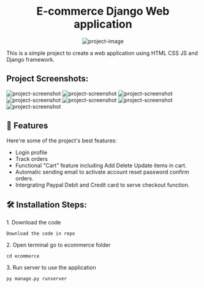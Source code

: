 <h1 align="center" id="title">E-commerce Django Web application</h1>

<p align="center"><img src="https://socialify.git.ci/nmnhatUIT03/Ecommerce-Django/image?description=1&amp;descriptionEditable=E-commerce%20web%20application%20using%20Django%20&amp;language=1&amp;name=1&amp;owner=1&amp;theme=Dark" alt="project-image"></p>

<p id="description">This is a simple project to create a web application using HTML CSS JS and Django framework.</p>

<h2>Project Screenshots:</h2>

<img src="https://github.com/nmnhatUIT03/Ecommerce-Django/blob/main/Screenshot%202024-05-20%20121936.png" alt="project-screenshot">

<img src="https://github.com/nmnhatUIT03/Ecommerce-Django/blob/main/Screenshot%202024-05-20%20121956.png" alt="project-screenshot">

<img src="https://github.com/nmnhatUIT03/Ecommerce-Django/blob/main/Screenshot%202024-05-20%20122015.png" alt="project-screenshot">

<img src="https://github.com/nmnhatUIT03/Ecommerce-Django/blob/main/Screenshot%202024-05-20%20122449.png" alt="project-screenshot">

<img src="https://github.com/nmnhatUIT03/Ecommerce-Django/blob/main/Screenshot%202024-05-20%20122529.png" alt="project-screenshot">

<img src="https://github.com/nmnhatUIT03/Ecommerce-Django/blob/main/Screenshot%202024-05-20%20122601.png" alt="project-screenshot">

<img src="https://github.com/nmnhatUIT03/Ecommerce-Django/blob/main/Screenshot%202024-05-20%20122646.png" alt="project-screenshot">

  
  
<h2>🧐 Features</h2>

Here're some of the project's best features:

*   Login profile
*   Track orders
*   Functional "Cart" feature including Add Delete Update items in cart.
*   Automatic sending email to activate account reset password confirm orders.
*   Intergrating Paypal Debit and Credit card to serve checkout function.

<h2>🛠️ Installation Steps:</h2>

<p>1. Download the code</p>

```
Download the code in repo
```

<p>2. Open terminal go to ecommerce folder</p>

```
cd ecommerce
```

<p>3. Run server to use the application</p>

```
py manage.py runserver
```
